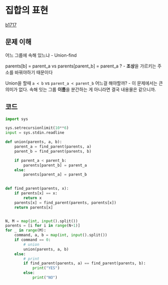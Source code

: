 # 집합의 표현 

[b1717](https://www.acmicpc.net/problem/1717)

## 문제 이해 

어느 그룹에 속해 있느냐
    - Union-find 

parents[b] = parent_a vs parents[parent_b] = parent_a ?
    - **조상**을 가르키는 주소를 바꿔야하기 때문이다 

Union을 할때 `a < b` vs `parent_a < parent_b` 어느걸 해야할까?
    - 이 문제에서는 큰 의미가 없다. 속해 잇는 그룹 **이름**을 분간하는 게 아니라면 결국 내용물은 같으니까. 

## 코드 

```python
import sys

sys.setrecursionlimit(10**6)
input = sys.stdin.readline

def union(parents, a, b):
    parent_a = find_parent(parents, a)
    parent_b = find_parent(parents, b)

    if parent_a < parent_b:
        parents[parent_b] = parent_a
    else:
        parents[parent_a] = parent_b
    

def find_parent(parents, x):
    if parents[x] == x:
        return x
    parents[x] = find_parent(parents, parents[x])
    return parents[x]


N, M = map(int, input().split())
parents = [i for i in range(N+1)]
for _ in range(M):
    command, a, b = map(int, input().split())
    if command == 0:
        # union
        union(parents, a, b)
    else:
        # print
        if find_parent(parents, a) == find_parent(parents, b):
            print("YES")
        else:
            print("NO")

```

